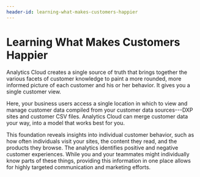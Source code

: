 ```yaml
---
header-id: learning-what-makes-customers-happier
---
```


# Learning What Makes Customers Happier

Analytics Cloud creates a single source of truth that brings together the
various facets of customer knowledge to paint a more rounded, more informed
picture of each customer and his or her behavior. It gives you a single customer
view.

Here, your business users access a single location in which to view and manage
customer data compiled from your customer data sources---DXP sites and customer
CSV files. Analytics Cloud can merge customer data your way, into a model that
works best for you.

This foundation reveals insights into individual customer behavior, such as how
often individuals visit your sites, the content they read, and the products they
browse.  The analytics identifies positive and negative customer experiences.
While you and your teammates might individually know parts of these things,
providing this information in one place allows for highly targeted communication
and marketing efforts.
